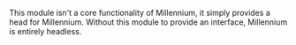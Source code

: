 This module isn't a core functionality of Millennium, it simply provides a head for Millennium.
Without this module to provide an interface, Millennium is entirely headless.
